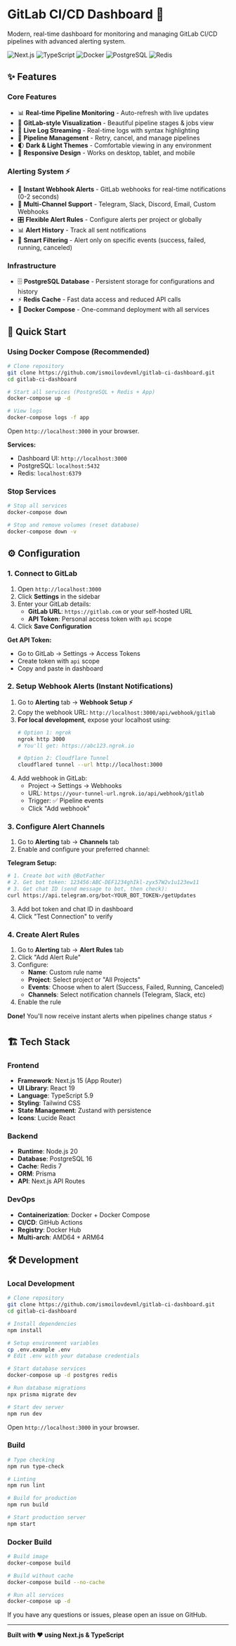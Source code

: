# GitLab CI/CD Dashboard 🚀

Modern, real-time dashboard for monitoring and managing GitLab CI/CD pipelines with advanced alerting system.

![Next.js](https://img.shields.io/badge/Next.js-15-black) ![TypeScript](https://img.shields.io/badge/TypeScript-5.9-blue) ![Docker](https://img.shields.io/badge/docker-ready-brightgreen) ![PostgreSQL](https://img.shields.io/badge/PostgreSQL-16-blue) ![Redis](https://img.shields.io/badge/Redis-7-red)

## ✨ Features

### Core Features
- 📊 **Real-time Pipeline Monitoring** - Auto-refresh with live updates
- 🎨 **GitLab-style Visualization** - Beautiful pipeline stages & jobs view
- 📝 **Live Log Streaming** - Real-time logs with syntax highlighting
- 🔄 **Pipeline Management** - Retry, cancel, and manage pipelines
- 🌓 **Dark & Light Themes** - Comfortable viewing in any environment
- 📱 **Responsive Design** - Works on desktop, tablet, and mobile

### Alerting System ⚡
- 🎯 **Instant Webhook Alerts** - GitLab webhooks for real-time notifications (0-2 seconds)
- 📢 **Multi-Channel Support** - Telegram, Slack, Discord, Email, Custom Webhooks
- 🎛️ **Flexible Alert Rules** - Configure alerts per project or globally
- 📊 **Alert History** - Track all sent notifications
- 🔔 **Smart Filtering** - Alert only on specific events (success, failed, running, canceled)

### Infrastructure
- 🗄️ **PostgreSQL Database** - Persistent storage for configurations and history
- ⚡ **Redis Cache** - Fast data access and reduced API calls
- 🐳 **Docker Compose** - One-command deployment with all services

## 🚀 Quick Start

### Using Docker Compose (Recommended)

```bash
# Clone repository
git clone https://github.com/ismoilovdevml/gitlab-ci-dashboard.git
cd gitlab-ci-dashboard

# Start all services (PostgreSQL + Redis + App)
docker-compose up -d

# View logs
docker-compose logs -f app
```

Open `http://localhost:3000` in your browser.

**Services:**
- Dashboard UI: `http://localhost:3000`
- PostgreSQL: `localhost:5432`
- Redis: `localhost:6379`

### Stop Services

```bash
# Stop all services
docker-compose down

# Stop and remove volumes (reset database)
docker-compose down -v
```

## ⚙️ Configuration

### 1. Connect to GitLab

1. Open `http://localhost:3000`
2. Click **Settings** in the sidebar
3. Enter your GitLab details:
   - **GitLab URL**: `https://gitlab.com` or your self-hosted URL
   - **API Token**: Personal access token with `api` scope
4. Click **Save Configuration**

**Get API Token:**
- Go to GitLab → Settings → Access Tokens
- Create token with `api` scope
- Copy and paste in dashboard

### 2. Setup Webhook Alerts (Instant Notifications)

1. Go to **Alerting** tab → **Webhook Setup ⚡**
2. Copy the webhook URL: `http://localhost:3000/api/webhook/gitlab`
3. **For local development**, expose your localhost using:
   ```bash
   # Option 1: ngrok
   ngrok http 3000
   # You'll get: https://abc123.ngrok.io

   # Option 2: Cloudflare Tunnel
   cloudflared tunnel --url http://localhost:3000
   ```
4. Add webhook in GitLab:
   - Project → Settings → Webhooks
   - URL: `https://your-tunnel-url.ngrok.io/api/webhook/gitlab`
   - Trigger: ✅ Pipeline events
   - Click "Add webhook"

### 3. Configure Alert Channels

1. Go to **Alerting** tab → **Channels** tab
2. Enable and configure your preferred channel:

**Telegram Setup:**
```bash
# 1. Create bot with @BotFather
# 2. Get bot token: 123456:ABC-DEF1234ghIkl-zyx57W2v1u123ew11
# 3. Get chat ID (send message to bot, then check):
curl https://api.telegram.org/bot<YOUR_BOT_TOKEN>/getUpdates
```

3. Add bot token and chat ID in dashboard
4. Click "Test Connection" to verify

### 4. Create Alert Rules

1. Go to **Alerting** tab → **Alert Rules** tab
2. Click "Add Alert Rule"
3. Configure:
   - **Name**: Custom rule name
   - **Project**: Select project or "All Projects"
   - **Events**: Choose when to alert (Success, Failed, Running, Canceled)
   - **Channels**: Select notification channels (Telegram, Slack, etc)
4. Enable the rule

**Done!** You'll now receive instant alerts when pipelines change status ⚡

## 🏗️ Tech Stack

### Frontend
- **Framework**: Next.js 15 (App Router)
- **UI Library**: React 19
- **Language**: TypeScript 5.9
- **Styling**: Tailwind CSS
- **State Management**: Zustand with persistence
- **Icons**: Lucide React

### Backend
- **Runtime**: Node.js 20
- **Database**: PostgreSQL 16
- **Cache**: Redis 7
- **ORM**: Prisma
- **API**: Next.js API Routes

### DevOps
- **Containerization**: Docker + Docker Compose
- **CI/CD**: GitHub Actions
- **Registry**: Docker Hub
- **Multi-arch**: AMD64 + ARM64

## 🛠️ Development

### Local Development

```bash
# Clone repository
git clone https://github.com/ismoilovdevml/gitlab-ci-dashboard.git
cd gitlab-ci-dashboard

# Install dependencies
npm install

# Setup environment variables
cp .env.example .env
# Edit .env with your database credentials

# Start database services
docker-compose up -d postgres redis

# Run database migrations
npx prisma migrate dev

# Start dev server
npm run dev
```

Open `http://localhost:3000` in your browser.

### Build

```bash
# Type checking
npm run type-check

# Linting
npm run lint

# Build for production
npm run build

# Start production server
npm start
```

### Docker Build

```bash
# Build image
docker-compose build

# Build without cache
docker-compose build --no-cache

# Run all services
docker-compose up -d
```


If you have any questions or issues, please open an issue on GitHub.

---

**Built with ❤️ using Next.js & TypeScript**
